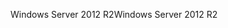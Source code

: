 <span data-ttu-id="e2f8b-101">Windows Server 2012 R2</span><span class="sxs-lookup"><span data-stu-id="e2f8b-101">Windows Server 2012 R2</span></span>